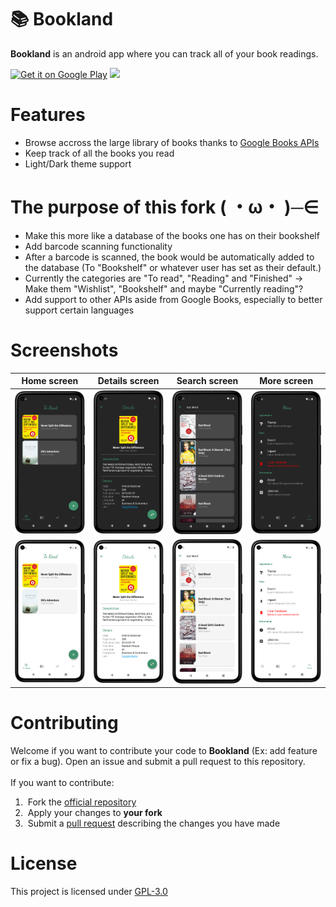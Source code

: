 # 📚 Bookland
**Bookland** is an android app where you can track all of your book readings.

<a href='https://play.google.com/store/apps/details?id=com.dhaval.bookland'><img height=100 alt='Get it on Google Play' src='https://play.google.com/intl/en_us/badges/images/generic/en_badge_web_generic.png'/></a>
<a href='https://f-droid.org/en/packages/com.dhaval.bookland/'><img src="https://fdroid.gitlab.io/artwork/badge/get-it-on.png" height="100"></a>

# Features
 - Browse accross the large library of books thanks to [Google Books APIs](https://developers.google.com/books)
 - Keep track of all the books you read
 - Light/Dark theme support

# The purpose of this fork ( ・ω・ )─∈
- Make this more like a database of the books one has on their bookshelf
- Add barcode scanning functionality
- After a barcode is scanned, the book would be automatically added to the database (To "Bookshelf" or whatever user has set as their default.)
- Currently the categories are "To read", "Reading" and "Finished" -> Make them "Wishlist", "Bookshelf" and maybe "Currently reading"?
- Add support to other APIs aside from Google Books, especially to better support certain languages

# Screenshots

| Home screen | Details screen | Search screen | More screen |
|-|-|-|-|
| ![Home screen](metadata/en-US/images/phoneScreenshots/1.png?raw=true) | ![Details screen](metadata/en-US/images/phoneScreenshots/2.png?raw=true) | ![Search screen](metadata/en-US/images/phoneScreenshots/3.png?raw=true) | ![More screen](metadata/en-US/images/phoneScreenshots/4.png?raw=true) |
| ![Home screen](metadata/en-US/images/phoneScreenshots/5.png?raw=true) | ![Details screen](metadata/en-US/images/phoneScreenshots/6.png?raw=true) | ![Search screen](metadata/en-US/images/phoneScreenshots/7.png?raw=true) | ![More screen](metadata/en-US/images/phoneScreenshots/8.png?raw=true) |

# Contributing
Welcome if you want to contribute your code to **Bookland** (Ex: add feature or fix a bug). Open an issue and submit a pull request to this repository.
<br><br>
If you want to contribute:<br>

 1) &nbsp;Fork the [official repository](https://github.com/dhvl5/Bookland/fork)
 2) &nbsp;Apply your changes to **your fork**
 3) &nbsp;Submit a [pull request](https://github.com/dhvl5/Bookland/pulls) describing the changes you have made

# License
This project is licensed under [GPL-3.0](LICENSE)
